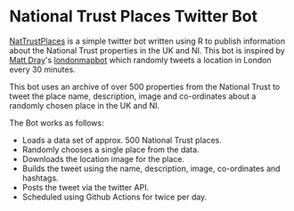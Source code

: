 # National Trust Places Twitter Bot

[NatTrustPlaces](https://twitter.com/NatTrustPlaces) is a simple twitter bot written using R to publish information about the National Trust properties in the UK and NI. This bot is inspired by [Matt Dray](https://github.com/matt-dray/)'s [londonmapbot](https://github.com/matt-dray/londonmapbot) which randomly tweets a location in London every 30 minutes. 

This bot uses an archive of over 500 properties from the National Trust to tweet the place name, description, image and co-ordinates about a randomly chosen place in the UK and NI.  

The Bot works as follows:
* Loads a data set of approx. 500 National Trust places.
* Randomly chooses a single place from the data.
* Downloads the location image for the place.
* Builds the tweet using the name, description, image, co-ordinates and hashtags.
* Posts the tweet via the twitter API.
* Scheduled using Github Actions for twice per day.

